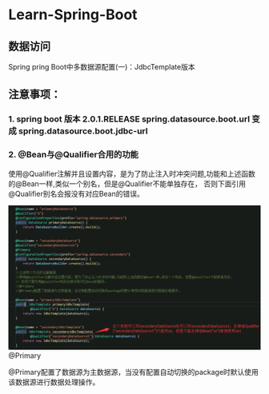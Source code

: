# Learn-Spring-Boot

## 数据访问
Spring pring Boot中多数据源配置(一)：JdbcTemplate版本

## 注意事项：

### 1. spring boot 版本 2.0.1.RELEASE spring.datasource.boot.url 变成 spring.datasource.boot.jdbc-url

### 2. @Bean与@Qualifier合用的功能
使用@Qualifier注解并且设置内容，是为了防止注入时冲突问题,功能和上述函数的@Bean一样,类似一个别名，但是@Qualifier不能单独存在，
否则下面引用@Qualifier别名会报没有对应Bean的错误。
<div align="center">
<img src="https://github.com/ZP-AlwaysWin/Learn-Spring-Boot/blob/master/spring-boot-photos/Spring%20pring%20Boot%E4%B8%AD%E5%A4%9A%E6%95%B0%E6%8D%AE%E6%BA%90%E9%85%8D%E7%BD%AE(%E4%B8%80)%EF%BC%9AJdbcTemplate%E7%89%88%E6%9C%AC1.png" />
</div>
@Primary


@Primary配置了数据源为主数据源，当没有配置自动切换的package时默认使用该数据源进行数据处理操作。
